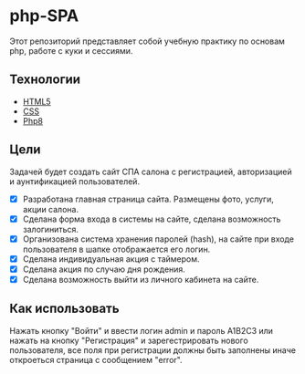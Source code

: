 # php-SPA

Этот репозиторий представляет собой учебную практику по основам php, работе с куки и сессиями.
## Технологии
- [HTML5](https://html5.org/) 
- [CSS](https://www.w3.org/Style/CSS/Overview.en.html)
- [Php8](https://www.php.net/)
## Цели
Задачей будет создать сайт СПА салона с регистрацией, авторизацией и аунтификацией пользователей.

- [x] Разработана главная страница сайта. Размещены фото, услуги, акции салона.
- [x] Сделана форма входа в системы на сайте, сделана возможность залогиниться.
- [x] Организована система хранения паролей (hash), на сайте при входе пользователя в шапке отображается его логин.
- [x] Сделана индивидуальная акция с таймером.
- [x] Сделана акция по случаю дня рождения.
- [x] Сделана возможность выйти из личного кабинета на сайте.
## Как использовать
Нажать кнопку "Войти" и ввести логин admin и пароль A1B2C3 или нажать на кнопку "Регистрация" и зарегестрировать нового пользователя, все поля при регистрации должны быть заполнены иначе откроеться страница с сообщением "error".